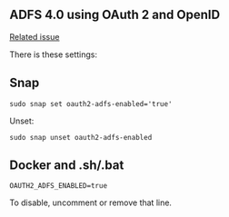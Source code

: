 ## ADFS 4.0 using OAuth 2 and OpenID

[Related issue](https://github.com/wekan/wekan/issues/3184)

There is these settings:

## Snap
```
sudo snap set oauth2-adfs-enabled='true'
```
Unset:
```
sudo snap unset oauth2-adfs-enabled
```
## Docker and .sh/.bat
```
OAUTH2_ADFS_ENABLED=true
```
To disable, uncomment or remove that line.
